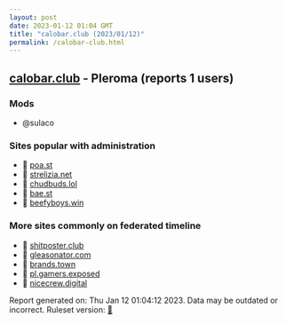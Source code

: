 ```yaml
---
layout: post
date: 2023-01-12 01:04 GMT
title: "calobar.club (2023/01/12)"
permalink: /calobar-club.html
---
```



## [calobar.club](https://calobar.club) - Pleroma (reports 1 users)

### Mods
 * @sulaco

### Sites popular with administration

* 🐘 [poa.st](/poa-st.html)
* 🐘 [strelizia.net](/strelizia-net.html)
* 🐘 [chudbuds.lol](/chudbuds-lol.html)
* 🐘 [bae.st](/bae-st.html)
* 🐘 [beefyboys.win](/beefyboys-win.html)

### More sites commonly on federated timeline

* 🐘 [shitposter.club](/shitposter-club.html)
* 🐘 [gleasonator.com](/gleasonator-com.html)
* 🐘 [brands.town](/brands-town.html)
* 🐘 [pl.gamers.exposed](/pl-gamers-exposed.html)
* 🐘 [nicecrew.digital](/nicecrew-digital.html)

Report generated on: Thu Jan 12 01:04:12 2023. Data may be outdated or incorrect.
Ruleset version: [🧁](/version-cupcake)
